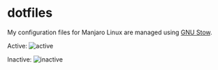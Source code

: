 dotfiles
=========

My configuration files for Manjaro Linux are managed using [GNU Stow](http://gnu.org "GNU Stow"). 

Active: ![active](http://peter.gs/static/images/scr1.png "Active")

Inactive: ![inactive](http://peter.gs/static/images/scr2.png "Inactive")
